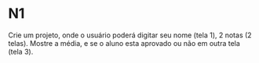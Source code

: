 # N1
Crie um projeto, onde o usuário poderá digitar seu nome (tela 1), 2 notas (2 telas). Mostre a média, e se o aluno esta aprovado ou não em outra tela (tela 3).
